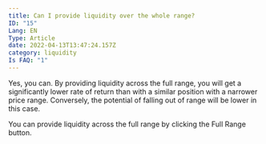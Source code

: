 ```yaml
---
title: Can I provide liquidity over the whole range?
ID: "15"
Lang: EN
Type: Article
date: 2022-04-13T13:47:24.157Z
category: liquidity
Is FAQ: "1"
---
```

Yes, you can. By providing liquidity across the full range, you will get a significantly lower rate of return than with a similar position with a narrower price range. Conversely, the potential of falling out of range will be lower in this case.

You can provide liquidity across the full range by clicking the Full Range button.